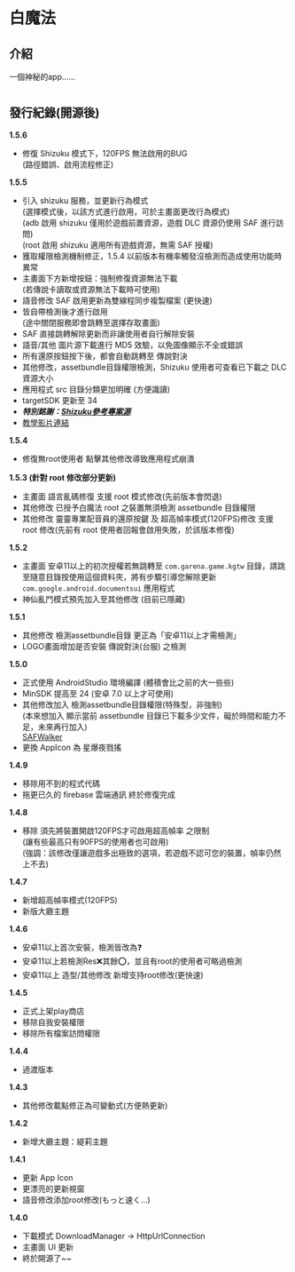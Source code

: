 # 白魔法
 ## 介紹
 一個神秘的app......
# 
 ## 發行紀錄(開源後)

**1.5.6**
- 修復 Shizuku 模式下，120FPS 無法啟用的BUG  
(路徑錯誤、啟用流程修正)

**1.5.5**
- 引入 shizuku 服務，並更新行為模式  
(選擇模式後，以該方式進行啟用，可於主畫面更改行為模式)  
(adb 啟用 shizuku 僅用於遊戲前置資源，遊戲 DLC 資源仍使用 SAF 進行訪問)  
(root 啟用 shizuku 適用所有遊戲資源，無需 SAF 授權)
- 獲取權限檢測機制修正，1.5.4 以前版本有機率觸發沒檢測而造成使用功能時異常
- 主畫面下方新增按鈕：強制修復資源無法下載  
(若傳說卡讀取或資源無法下載時可使用)
- 語音修改 SAF 啟用更新為雙線程同步複製檔案 (更快速)
- 皆自帶檢測後才進行啟用  
(途中關閉服務即會跳轉至選擇存取畫面)
- SAF 直接跳轉解除更新而非讓使用者自行解除安裝
- 語音/其他 圖片源下載進行 MD5 效驗，以免圖像顯示不全或錯誤
- 所有還原按鈕按下後，都會自動跳轉至 傳說對決
- 其他修改，assetbundle目錄權限檢測，Shizuku 使用者可查看已下載之 DLC 資源大小
- 應用程式 src 目錄分類更加明確 (方便識讀)
- targetSDK 更新至 34
- ***特別銘謝：[Shizuku參考專案源](https://f-droid.org/zh_Hant/packages/in.sunilpaulmathew.ashell/ "link")***
- [教學影片連結](https://youtu.be/zJilQ4vuzVY "link")

**1.5.4**
- 修復無root使用者 點擊其他修改導致應用程式崩潰

**1.5.3 (針對 root 修改部分更新)**
- 主畫面 語言亂碼修復 支援 root 模式修改(先前版本會閃退)
- 其他修改 已授予白魔法 root 之裝置無須檢測 assetbundle 目錄權限
- 其他修改 靈靈專業配音員的還原按鍵 及 超高幀率模式(120FPS)修改 支援 root 修改(先前有 root 使用者回報會啟用失敗，於該版本修復)

 **1.5.2**
- 主畫面 安卓11以上的初次授權若無跳轉至 `com.garena.game.kgtw` 目錄，請跳至隨意目錄按使用這個資料夾，將有步驟引導您解除更新 `com.google.android.documentsui` 應用程式
- 神仙亂鬥模式預先加入至其他修改 (目前已隱藏)

 **1.5.1**
- 其他修改 檢測assetbundle目錄 更正為「安卓11以上才需檢測」
- LOGO畫面增加是否安裝 傳說對決(台服) 之檢測

 **1.5.0**
- 正式使用 AndroidStudio 環境編譯 (體積會比之前的大一些些)
- MinSDK 提高至 24 (安卓 7.0 以上才可使用)
- 其他修改加入 檢測assetbundle目錄權限(特殊型，非強制)  
(本來想加入 顯示當前 assetbundle 目錄已下載多少文件，礙於時間和能力不足，未來再行加入)  
[SAFWalker](https://github.com/Cheticamp/SAFWalker "link") 
- 更換 AppIcon 為 星爆夜戮搖

 **1.4.9**
- 移除用不到的程式代碼
- 拖更已久的 firebase 雲端通訊 終於修復完成

 **1.4.8**
- 移除 須先將裝置開啟120FPS才可啟用超高幀率 之限制  
(讓有些最高只有90FPS的使用者也可啟用)  
(強調：該修改僅讓遊戲多出極致的選項，若遊戲不認可您的裝置，幀率仍然上不去)

 **1.4.7**
- 新增超高幀率模式(120FPS)
- 新版大廳主題

 **1.4.6**
- 安卓11以上首次安裝，檢測皆改為❓
- 安卓11以上若檢測Res❌其餘⭕，並且有root的使用者可略過檢測
- 安卓11以上 造型/其他修改 新增支持root修改(更快速)

 **1.4.5**
- 正式上架play商店
- 移除自我安裝權限
- 移除所有檔案訪問權限

 **1.4.4**
- 過渡版本
 
 **1.4.3**
- 其他修改載點修正為可變動式(方便熱更新)

 **1.4.2**
- 新增大廳主題：緹莉主題

 **1.4.1**
- 更新 App Icon
- 更漂亮的更新視窗
- 語音修改添加root修改(もっと速く...)

 **1.4.0**
- 下載模式 DownloadManager → HttpUrlConnection
- 主畫面 UI 更新
- 終於開源了~~
# 